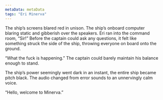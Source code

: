 ```yaml
---
metaData: metaData
tags: "Eri Minerva"
---
```


The ship’s screens blared red in unison. The ship’s onboard computer blaring static and gibberish over the speakers. Eri ran into the command room, “Sir!” Before the captain could ask any questions, it felt like something struck the side of the ship, throwing everyone on board onto the ground. 

“What the fuck is happening.” The captain could barely maintain his balance enough to stand. 

The ship’s power seemingly went dark in an instant, the entire ship became pitch black. The audio changed from error sounds to an unnervingly calm voice.

“Hello, welcome to Minerva.”